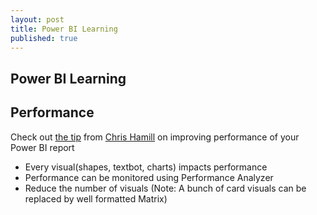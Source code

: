 ```yaml
---
layout: post
title: Power BI Learning
published: true
---
```

## Power BI Learning



## Performance
Check out [the tip](https://alluringbi.com/2020/08/06/consolidating-report-elements-for-improved-performance/) from [Chris Hamill](https://www.linkedin.com/in/chris-hamill17/) on improving performance of your Power BI report
- Every visual(shapes, textbot, charts) impacts performance
- Performance can be monitored using Performance Analyzer
- Reduce the number of visuals (Note: A bunch of card visuals can be replaced by well formatted Matrix)
